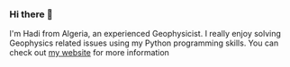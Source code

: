 ### Hi there 👋

I'm Hadi from Algeria, an experienced Geophysicist. I really enjoy solving Geophysics related issues using my Python programming skills. You can check out [my website](https://hadi-tim.github.io/) for more information 
